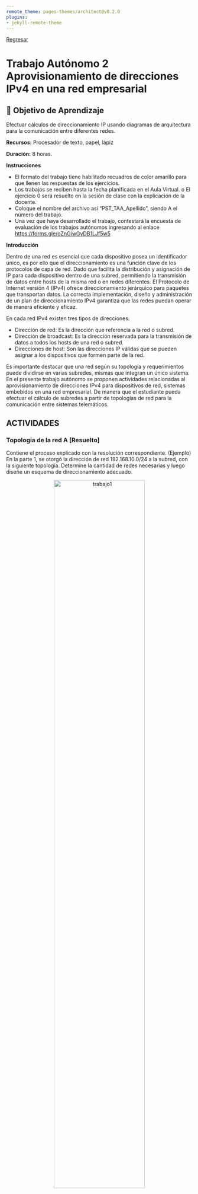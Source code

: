 ```yaml
---
remote_theme: pages-themes/architect@v0.2.0
plugins:
- jekyll-remote-theme
---
```


[Regresar](/Programacion-de-Sistemas-Telematicos/)

# Trabajo Autónomo 2 Aprovisionamiento de direcciones IPv4 en una red empresarial

## 🎯 Objetivo de Aprendizaje
Efectuar cálculos de direccionamiento IP usando diagramas de arquitectura para la comunicación entre diferentes redes.

**Recursos:** Procesador de texto, papel, lápiz

**Duración:**	8 horas.

**Instrucciones**

- El formato del trabajo tiene habilitado recuadros de color amarillo para que llenen las respuestas de los ejercicios.
- Los trabajos se reciben hasta la fecha planificada en el Aula Virtual.
o	El ejercicio 0 será resuelto en la sesión de clase con la explicación de la docente.
- Coloque el nombre del archivo así “PST_TAA_Apellido”, siendo A el número del trabajo.
- Una vez que haya desarrollado el trabajo, contestará la encuesta de evaluación de los trabajos autónomos ingresando al enlace https://forms.gle/oZnGiwGyDB1LJf5w5


**Introducción**

Dentro de una red es esencial que cada dispositivo posea un identificador único, es por ello que el direccionamiento es una función clave de los protocolos de capa de red. Dado que facilita la distribución y asignación de IP para cada dispositivo dentro de una subred, permitiendo la transmisión de datos entre hosts de la misma red o en redes diferentes. El Protocolo de Internet versión 4 (IPv4) ofrece direccionamiento jerárquico para paquetes que transportan datos. La correcta implementación, diseño y administración de un plan de direccionamiento IPv4 garantiza que las redes puedan operar de manera eficiente y eficaz. 

En cada red IPv4 existen tres tipos de direcciones: 
- Dirección de red: Es la dirección que referencia a la red o subred.
- Dirección de broadcast: Es la dirección reservada para la transmisión de datos a todos los hosts de una red o subred. 
-	Direcciones de host: Son las direcciones IP válidas que se pueden asignar a los dispositivos que formen parte de la red.

Es importante destacar que una red según su topología y requerimientos puede dividirse en varias subredes, mismas que integran un único sistema. 
En el presente trabajo autónomo se proponen actividades relacionadas al aprovisionamiento de direcciones IPv4 para dispositivos de red, sistemas embebidos en una red empresarial. De manera que el estudiante pueda efectuar el cálculo de subredes a partir de topologías de red para la comunicación entre sistemas telemáticos.


## ACTIVIDADES

### **Topología de la red A [Resuelto]**
Contiene el proceso explicado con la resolución correspondiente. (Ejemplo)
En la parte 1, se otorgó la dirección de red 192.168.10.0/24 a la subred, con la siguiente topología. Determine la cantidad de redes necesarias y luego diseñe un esquema de direccionamiento adecuado.

<p align="center">
  <img src="../imagenes/t.autonomo2_1.png" alt="trabajo1" width="70%">
<br>
<br>

Paso 1:	Determine la cantidad de subredes en la topología de la red A.

- ¿Cuántas subredes hay? 
2 subredes 

- ¿Cuántos bits debe tomar prestados para crear la cantidad de subredes requeridas?

  1 bit para la primera subred y 6 bits para la segunda subred.

  <br>
  11111111.11111111.11111111.10000000 = 2<sup>1</sup>=2 subredes, 2<sup>7</sup>=128-2=126 hosts

  11111111.11111111.11111111.11111100 = 2<sup>6</sup>=64 subredes, 2<sup>2</sup>=4-2=2 hosts
  <br>

-	¿Cuántas direcciones de host utilizables por subred se encuentran en este esquema de direccionamiento?
  2<sup>7</sup>=128-2=126 hosts, 22=4-2=2 hosts

-	¿Cuál es la máscara de subred nueva en formato decimal punteado?
  255.255.255.128 - 255.255.255.252

-	¿Cuántas subredes quedan disponibles para usar en el futuro?
  192.168.10.132 - 192.168.10.255


Paso 2:	Registre la información de subred.
Complete la siguiente tabla con la información de la subred:

<br>
<style type="text/css">
.tg  {border-collapse:collapse;border-color:#9ABAD9;border-spacing:0;}
.tg td{background-color:#EBF5FF;border-color:#9ABAD9;border-style:solid;border-width:1px;color:#444;
  font-family:Arial, sans-serif;font-size:14px;overflow:hidden;padding:10px 5px;word-break:normal;}
.tg th{background-color:#409cff;border-color:#9ABAD9;border-style:solid;border-width:1px;color:#fff;
  font-family:Arial, sans-serif;font-size:14px;font-weight:normal;overflow:hidden;padding:10px 5px;word-break:normal;}
.tg .tg-mqa1{border-color:#000000;font-weight:bold;text-align:center;vertical-align:top}
.tg .tg-1zis{border-color:#000000;color:#000000;text-align:center;vertical-align:top}
</style>
<table class="tg">
<thead>
  <tr>
    <th class="tg-mqa1">Número de subred</th>
    <th class="tg-mqa1">Dirección de subred</th>
    <th class="tg-mqa1">Primera dirección de host utilizable</th>
    <th class="tg-mqa1">Última dirección de host utilizable</th>
    <th class="tg-mqa1">Dirección de broadcast</th>
  </tr>
</thead>
<tbody>
  <tr>
    <td class="tg-1zis">1</td>
    <td class="tg-1zis">192.168.10.0</td>
    <td class="tg-1zis"><span style="font-weight:400;font-style:normal;text-decoration:none;background-color:transparent">192.168.10.1</span></td>
    <td class="tg-1zis"><span style="font-weight:400;font-style:normal;text-decoration:none;background-color:transparent">192.168.10.126</span></td>
    <td class="tg-1zis"><span style="font-weight:400;font-style:normal;text-decoration:none;background-color:transparent">192.168.10.127</span></td>
  </tr>
  <tr>
    <td class="tg-1zis">2</td>
    <td class="tg-1zis"><span style="font-weight:400;font-style:normal;text-decoration:none;background-color:transparent">192.168.10.128</span></td>
    <td class="tg-1zis"><span style="font-weight:400;font-style:normal;text-decoration:none;background-color:transparent">192.168.10.129</span></td>
    <td class="tg-1zis"><span style="font-weight:400;font-style:normal;text-decoration:none;background-color:transparent">192.168.10.130</span></td>
    <td class="tg-1zis"><span style="font-weight:400;font-style:normal;text-decoration:none;background-color:transparent">192.168.10.131</span></td>
  </tr>
</tbody>
</table>
<br>

### **Topología de la red B (20 puntos)** 
La topología de la red de la parte 1 se expandió para admitir el agregado del router R3 y la red complementaria, como se ilustra en la topología siguiente. Utilice la dirección de red 190.95.0.0/16 para proporcionar direcciones a los dispositivos de red y luego diseñe un nuevo esquema de direccionamiento para admitir el requisito de red adicional.


<p align="center">
  <img src="../imagenes/trabajo2_topologia0_resuelta.png" alt="trabajo1" width="90%">
<br>
<br>

Paso 1: Determine la cantidad de subredes en la topología de la red B.

a)	¿Cuántas subredes existen y a qué tipo de clase pertenecen cada una?.

     
b)	¿Cuántos bits debe tomar prestados para crear la cantidad de subredes requeridas?.


c)	¿Cuántas direcciones de host utilizables por subred se encuentran en este esquema de direccionamiento?.

     
d)	¿Cuál es la máscara de subred nueva en formato decimal punteado?.

     
e)	¿Cuántas subredes quedan disponibles para usar en el futuro?.
     
<br>

Paso 2: Registre la información de subred.
Complete la siguiente tabla con la información de la subred:

<br>
<style type="text/css">
.tg  {border-collapse:collapse;border-color:#9ABAD9;border-spacing:0;}
.tg td{background-color:#EBF5FF;border-color:#9ABAD9;border-style:solid;border-width:1px;color:#444;
  font-family:Arial, sans-serif;font-size:14px;overflow:hidden;padding:0px 0px;word-break:normal;}
.tg th{background-color:#409cff;border-color:#9ABAD9;border-style:solid;border-width:1px;color:#fff;
  font-family:Arial, sans-serif;font-size:14px;font-weight:normal;overflow:hidden;padding:0px 0px;word-break:normal;}
.tg .tg-c3ow{border-color:inherit;text-align:center;vertical-align:top}
.tg .tg-qiwj{border-color:inherit;color:#ffffff;font-size:16px;font-weight:bold;text-align:center;vertical-align:middle}
</style>
<table class="tg">
<thead>
  <tr>
    <th class="tg-qiwj">   <br>Número de<br> subred   </th>
    <th class="tg-qiwj">   <br>Dirección de<br> subred   </th>
    <th class="tg-qiwj">   <br>Primera dirección<br>de host utilizable   </th>
    <th class="tg-qiwj">   <br>Última dirección <br>de host utilizable   </th>
    <th class="tg-qiwj">   <br>Dirección de<br> broadcast   </th>
  </tr>
</thead>
<tbody>
  <tr>
    <td class="tg-c3ow">&nbsp;&nbsp;&nbsp;<br><span style="color:black">1</span>&nbsp;&nbsp;&nbsp;</td>
    <td class="tg-c3ow">&nbsp;&nbsp;&nbsp;<br><span style="color:black;background-color:#BFBFBF">     </span>&nbsp;&nbsp;&nbsp;</td>
    <td class="tg-c3ow">&nbsp;&nbsp;&nbsp;<br><span style="color:black;background-color:#BFBFBF">     </span>&nbsp;&nbsp;&nbsp;</td>
    <td class="tg-c3ow">&nbsp;&nbsp;&nbsp;<br><span style="color:black;background-color:#BFBFBF">     </span>&nbsp;&nbsp;&nbsp;</td>
    <td class="tg-c3ow">&nbsp;&nbsp;&nbsp;<br><span style="color:black;background-color:#BFBFBF">     </span>&nbsp;&nbsp;&nbsp;</td>
  </tr>
  <tr>
    <td class="tg-c3ow">&nbsp;&nbsp;&nbsp;<br><span style="color:black">2</span>&nbsp;&nbsp;&nbsp;</td>
    <td class="tg-c3ow">&nbsp;&nbsp;&nbsp;<br><span style="color:black;background-color:#BFBFBF">     </span>&nbsp;&nbsp;&nbsp;</td>
    <td class="tg-c3ow">&nbsp;&nbsp;&nbsp;<br><span style="color:black;background-color:#BFBFBF">     </span>&nbsp;&nbsp;&nbsp;</td>
    <td class="tg-c3ow">&nbsp;&nbsp;&nbsp;<br><span style="color:black;background-color:#BFBFBF">     </span>&nbsp;&nbsp;&nbsp;</td>
    <td class="tg-c3ow">&nbsp;&nbsp;&nbsp;<br><span style="color:black;background-color:#BFBFBF">     </span>&nbsp;&nbsp;&nbsp;</td>
  </tr>
  <tr>
    <td class="tg-c3ow">&nbsp;&nbsp;&nbsp;<br><span style="color:black">3</span>&nbsp;&nbsp;&nbsp;</td>
    <td class="tg-c3ow">&nbsp;&nbsp;&nbsp;<br><span style="color:black;background-color:#BFBFBF">     </span>&nbsp;&nbsp;&nbsp;</td>
    <td class="tg-c3ow">&nbsp;&nbsp;&nbsp;<br><span style="color:black;background-color:#BFBFBF">     </span>&nbsp;&nbsp;&nbsp;</td>
    <td class="tg-c3ow">&nbsp;&nbsp;&nbsp;<br><span style="color:black;background-color:#BFBFBF">     </span>&nbsp;&nbsp;&nbsp;</td>
    <td class="tg-c3ow">&nbsp;&nbsp;&nbsp;<br><span style="color:black;background-color:#BFBFBF">     </span>&nbsp;&nbsp;&nbsp;</td>
  </tr>
  <tr>
    <td class="tg-c3ow">&nbsp;&nbsp;&nbsp;<br><span style="color:black">4</span>&nbsp;&nbsp;&nbsp;</td>
    <td class="tg-c3ow">&nbsp;&nbsp;&nbsp;<br><span style="color:black;background-color:#BFBFBF">     </span>&nbsp;&nbsp;&nbsp;</td>
    <td class="tg-c3ow">&nbsp;&nbsp;&nbsp;<br><span style="color:black;background-color:#BFBFBF">     </span>&nbsp;&nbsp;&nbsp;</td>
    <td class="tg-c3ow">&nbsp;&nbsp;&nbsp;<br><span style="color:black;background-color:#BFBFBF">     </span>&nbsp;&nbsp;&nbsp;</td>
    <td class="tg-c3ow">&nbsp;&nbsp;&nbsp;<br><span style="color:black;background-color:#BFBFBF">     </span>&nbsp;&nbsp;&nbsp;</td>
  </tr>
  <tr>
    <td class="tg-c3ow">&nbsp;&nbsp;&nbsp;<br><span style="color:black">5</span>&nbsp;&nbsp;&nbsp;</td>
    <td class="tg-c3ow">&nbsp;&nbsp;&nbsp;<br><span style="color:black;background-color:#BFBFBF">     </span>&nbsp;&nbsp;&nbsp;</td>
    <td class="tg-c3ow">&nbsp;&nbsp;&nbsp;<br><span style="color:black;background-color:#BFBFBF">     </span>&nbsp;&nbsp;&nbsp;</td>
    <td class="tg-c3ow">&nbsp;&nbsp;&nbsp;<br><span style="color:black;background-color:#BFBFBF">     </span>&nbsp;&nbsp;&nbsp;</td>
    <td class="tg-c3ow">&nbsp;&nbsp;&nbsp;<br><span style="color:black;background-color:#BFBFBF">     </span>&nbsp;&nbsp;&nbsp;</td>
  </tr>
</tbody>
</table>

<br>
<br>

### **Topología de la red C (20 puntos)**

La topología volvió a cambiar con una LAN nueva agregada al R2 y un enlace redundante entre R1 y R3. Utilice la dirección de red 190.95.0.0/16 para proporcionar direcciones a los dispositivos de red. También proporcione un esquema de direcciones IP que admita estos dispositivos adicionales. Para esta topología, asigne una subred a cada red.

<br>
<p align="center">
  <img src="../imagenes/t.autonomo2_3.png" alt="trabajo1" width="80%">

**Paso 1:** Determine la cantidad de subredes en la topología de la red C.


- a.	¿Cuántas subredes existen y a qué tipo de clase pertenecen cada una?.
     

- b.	¿Cuántos bits debe tomar prestados para crear la cantidad de subredes requeridas?.

      
- c.	¿Cuántas direcciones de host utilizables por subred se encuentran en este esquema de direccionamiento?.

     
- d.	¿Cuál es la máscara de subred nueva en formato decimal punteado?. 
     

- e.	¿Cuántas subredes quedan disponibles para usar en el futuro?. 

 
Paso 2: Registre la información de subred.

<style type="text/css">
.tg  {border-collapse:collapse;border-color:#9ABAD9;border-spacing:0;}
.tg td{background-color:#EBF5FF;border-color:#9ABAD9;border-style:solid;border-width:1px;color:#444;
  font-family:Arial, sans-serif;font-size:14px;overflow:hidden;padding:10px 5px;word-break:normal;}
.tg th{background-color:#409cff;border-color:#9ABAD9;border-style:solid;border-width:1px;color:#fff;
  font-family:Arial, sans-serif;font-size:14px;font-weight:normal;overflow:hidden;padding:10px 5px;word-break:normal;}
.tg .tg-pb0m{border-color:inherit;text-align:center;vertical-align:bottom}
.tg .tg-23jf{border-color:inherit;color:#ffffff;font-size:16px;font-weight:bold;text-align:left;vertical-align:bottom}
.tg .tg-8d8j{text-align:center;vertical-align:bottom}
</style>
<table class="tg">
<thead>
  <tr>
    <th class="tg-23jf">Número de <br>subred   </th>
    <th class="tg-23jf">Dirección de <br>subred   </th>
    <th class="tg-23jf">   <br>Primera dirección <br>de host utilizable   </th>
    <th class="tg-23jf">   <br>Última dirección <br>de host utilizable   </th>
    <th class="tg-23jf">   <br>Dirección de <br>broadcast   </th>
  </tr>
</thead>
<tbody>
  <tr>
    <td class="tg-pb0m">&nbsp;&nbsp;&nbsp;<br><span style="color:black">1</span>&nbsp;&nbsp;&nbsp;</td>
    <td class="tg-pb0m">&nbsp;&nbsp;&nbsp;<br><span style="color:black;background-color:#BFBFBF">     </span>&nbsp;&nbsp;&nbsp;</td>
    <td class="tg-pb0m">&nbsp;&nbsp;&nbsp;<br><span style="color:black;background-color:#BFBFBF">     </span>&nbsp;&nbsp;&nbsp;</td>
    <td class="tg-pb0m">&nbsp;&nbsp;&nbsp;<br><span style="color:black;background-color:#BFBFBF">     </span>&nbsp;&nbsp;&nbsp;</td>
    <td class="tg-pb0m">&nbsp;&nbsp;&nbsp;<br><span style="color:black;background-color:#BFBFBF">     </span>&nbsp;&nbsp;&nbsp;</td>
  </tr>
  <tr>
    <td class="tg-pb0m">&nbsp;&nbsp;&nbsp;<br><span style="color:black">2</span>&nbsp;&nbsp;&nbsp;</td>
    <td class="tg-pb0m">&nbsp;&nbsp;&nbsp;<br><span style="color:black;background-color:#BFBFBF">     </span>&nbsp;&nbsp;&nbsp;</td>
    <td class="tg-pb0m">&nbsp;&nbsp;&nbsp;<br><span style="color:black;background-color:#BFBFBF">     </span>&nbsp;&nbsp;&nbsp;</td>
    <td class="tg-pb0m">&nbsp;&nbsp;&nbsp;<br><span style="color:black;background-color:#BFBFBF">     </span>&nbsp;&nbsp;&nbsp;</td>
    <td class="tg-pb0m">&nbsp;&nbsp;&nbsp;<br><span style="color:black;background-color:#BFBFBF">     </span>&nbsp;&nbsp;&nbsp;</td>
  </tr>
  <tr>
    <td class="tg-pb0m">&nbsp;&nbsp;&nbsp;<br><span style="color:black">3</span>&nbsp;&nbsp;&nbsp;</td>
    <td class="tg-pb0m">&nbsp;&nbsp;&nbsp;<br><span style="color:black;background-color:#BFBFBF">     </span>&nbsp;&nbsp;&nbsp;</td>
    <td class="tg-pb0m">&nbsp;&nbsp;&nbsp;<br><span style="color:black;background-color:#BFBFBF">     </span>&nbsp;&nbsp;&nbsp;</td>
    <td class="tg-pb0m">&nbsp;&nbsp;&nbsp;<br><span style="color:black;background-color:#BFBFBF">     </span>&nbsp;&nbsp;&nbsp;</td>
    <td class="tg-pb0m">&nbsp;&nbsp;&nbsp;<br><span style="color:black;background-color:#BFBFBF">     </span>&nbsp;&nbsp;&nbsp;</td>
  </tr>
  <tr>
    <td class="tg-pb0m">&nbsp;&nbsp;&nbsp;<br><span style="color:black">4</span>&nbsp;&nbsp;&nbsp;</td>
    <td class="tg-pb0m">&nbsp;&nbsp;&nbsp;<br><span style="color:black;background-color:#BFBFBF">     </span>&nbsp;&nbsp;&nbsp;</td>
    <td class="tg-pb0m">&nbsp;&nbsp;&nbsp;<br><span style="color:black;background-color:#BFBFBF">     </span>&nbsp;&nbsp;&nbsp;</td>
    <td class="tg-pb0m">&nbsp;&nbsp;&nbsp;<br><span style="color:black;background-color:#BFBFBF">     </span>&nbsp;&nbsp;&nbsp;</td>
    <td class="tg-pb0m">&nbsp;&nbsp;&nbsp;<br><span style="color:black;background-color:#BFBFBF">     </span>&nbsp;&nbsp;&nbsp;</td>
  </tr>
  <tr>
    <td class="tg-pb0m">&nbsp;&nbsp;&nbsp;<br><span style="color:black">5</span>&nbsp;&nbsp;&nbsp;</td>
    <td class="tg-pb0m">&nbsp;&nbsp;&nbsp;<br><span style="color:black;background-color:#BFBFBF">     </span>&nbsp;&nbsp;&nbsp;</td>
    <td class="tg-pb0m">&nbsp;&nbsp;&nbsp;<br><span style="color:black;background-color:#BFBFBF">     </span>&nbsp;&nbsp;&nbsp;</td>
    <td class="tg-pb0m">&nbsp;&nbsp;&nbsp;<br><span style="color:black;background-color:#BFBFBF">     </span>&nbsp;&nbsp;&nbsp;</td>
    <td class="tg-pb0m">&nbsp;&nbsp;&nbsp;<br><span style="color:black;background-color:#BFBFBF">     </span>&nbsp;&nbsp;&nbsp;</td>
  </tr>
  <tr>
    <td class="tg-8d8j">&nbsp;&nbsp;&nbsp;<br><span style="color:black">6</span>&nbsp;&nbsp;&nbsp;</td>
    <td class="tg-8d8j">&nbsp;&nbsp;&nbsp;<br><span style="color:black;background-color:#BFBFBF">     </span>&nbsp;&nbsp;&nbsp;</td>
    <td class="tg-8d8j">&nbsp;&nbsp;&nbsp;<br><span style="color:black;background-color:#BFBFBF">     </span>&nbsp;&nbsp;&nbsp;</td>
    <td class="tg-8d8j">&nbsp;&nbsp;&nbsp;<br><span style="color:black;background-color:#BFBFBF">     </span>&nbsp;&nbsp;&nbsp;</td>
    <td class="tg-8d8j">&nbsp;&nbsp;&nbsp;<br><span style="color:black;background-color:#BFBFBF">     </span>&nbsp;&nbsp;&nbsp;</td>
  </tr>
</tbody>
</table>

Paso 3: Asignar direcciones a los dispositivos de red en las subredes.

a) Complete la siguiente tabla con las direcciones IP y las máscaras de subred para las interfaces del router:

<style type="text/css">
.tg  {border-collapse:collapse;border-color:#9ABAD9;border-spacing:0;}
.tg td{background-color:#EBF5FF;border-color:#9ABAD9;border-style:solid;border-width:1px;color:#444;
  font-family:Arial, sans-serif;font-size:14px;overflow:hidden;padding:10px 5px;word-break:normal;}
.tg th{background-color:#409cff;border-color:#9ABAD9;border-style:solid;border-width:1px;color:#fff;
  font-family:Arial, sans-serif;font-size:14px;font-weight:normal;overflow:hidden;padding:10px 5px;word-break:normal;}
.tg .tg-bhg3{border-color:#3166ff;color:#ffffff;font-size:16px;font-weight:bold;text-align:center;vertical-align:middle}
.tg .tg-rbd8{border-color:#3166ff;text-align:center;vertical-align:bottom}
.tg .tg-s4wa{border-color:#3166ff;text-align:center;vertical-align:middle}
.tg .tg-bidy{border-color:#3166ff;text-align:center;vertical-align:top}
</style>
<table class="tg">
<thead>
  <tr>
    <th class="tg-bhg3">   <br>Dispositivo   </th>
    <th class="tg-bhg3">   <br>Interfaz   </th>
    <th class="tg-bhg3">   <br>Dirección IP   </th>
    <th class="tg-bhg3">   <br>Máscara de <br>subred   </th>
    <th class="tg-bhg3">   <br>Dirección de <br>broadcast   </th>
  </tr>
</thead>
<tbody>
  <tr>
    <td class="tg-s4wa" rowspan="3">&nbsp;&nbsp;&nbsp;<br><span style="color:black">R1</span>&nbsp;&nbsp;&nbsp;</td>
    <td class="tg-s4wa">&nbsp;&nbsp;&nbsp;<br><span style="color:black">GigabitEthernet 0/1</span>&nbsp;&nbsp;&nbsp;</td>
    <td class="tg-rbd8">&nbsp;&nbsp;&nbsp;<br><span style="color:black;background-color:#BFBFBF">     </span>&nbsp;&nbsp;&nbsp;</td>
    <td class="tg-rbd8">&nbsp;&nbsp;&nbsp;<br><span style="color:black;background-color:#BFBFBF">     </span>&nbsp;&nbsp;&nbsp;</td>
    <td class="tg-rbd8">&nbsp;&nbsp;&nbsp;<br><span style="color:black;background-color:#BFBFBF">     </span>&nbsp;&nbsp;&nbsp;</td>
  </tr>
  <tr>
    <td class="tg-s4wa">&nbsp;&nbsp;&nbsp;<br><span style="color:black">Serial 0/0/0</span>&nbsp;&nbsp;&nbsp;</td>
    <td class="tg-rbd8">&nbsp;&nbsp;&nbsp;<br><span style="color:black;background-color:#BFBFBF">     </span>&nbsp;&nbsp;&nbsp;</td>
    <td class="tg-rbd8">&nbsp;&nbsp;&nbsp;<br><span style="color:black;background-color:#BFBFBF">     </span>&nbsp;&nbsp;&nbsp;</td>
    <td class="tg-rbd8">&nbsp;&nbsp;&nbsp;<br><span style="color:black;background-color:#BFBFBF">     </span>&nbsp;&nbsp;&nbsp;</td>
  </tr>
  <tr>
    <td class="tg-s4wa">&nbsp;&nbsp;&nbsp;<br><span style="color:black">Serial 0/0/1</span>&nbsp;&nbsp;&nbsp;</td>
    <td class="tg-rbd8">&nbsp;&nbsp;&nbsp;<br><span style="color:black;background-color:#BFBFBF">     </span>&nbsp;&nbsp;&nbsp;</td>
    <td class="tg-rbd8">&nbsp;&nbsp;&nbsp;<br><span style="color:black;background-color:#BFBFBF">     </span>&nbsp;&nbsp;&nbsp;</td>
    <td class="tg-rbd8">&nbsp;&nbsp;&nbsp;<br><span style="color:black;background-color:#BFBFBF">     </span>&nbsp;&nbsp;&nbsp;</td>
  </tr>
  <tr>
    <td class="tg-s4wa" rowspan="3">&nbsp;&nbsp;&nbsp;<br><span style="color:black">R2</span>&nbsp;&nbsp;&nbsp;</td>
    <td class="tg-s4wa">&nbsp;&nbsp;&nbsp;<br><span style="color:black">GigabitEthernet 0/1</span>&nbsp;&nbsp;&nbsp;</td>
    <td class="tg-rbd8">&nbsp;&nbsp;&nbsp;<br><span style="color:black;background-color:#BFBFBF">     </span>&nbsp;&nbsp;&nbsp;</td>
    <td class="tg-rbd8">&nbsp;&nbsp;&nbsp;<br><span style="color:black;background-color:#BFBFBF">     </span>&nbsp;&nbsp;&nbsp;</td>
    <td class="tg-rbd8">&nbsp;&nbsp;&nbsp;<br><span style="color:black;background-color:#BFBFBF">     </span>&nbsp;&nbsp;&nbsp;</td>
  </tr>
  <tr>
    <td class="tg-s4wa">&nbsp;&nbsp;&nbsp;<br><span style="color:black">Serial 0/0/0</span>&nbsp;&nbsp;&nbsp;</td>
    <td class="tg-rbd8">&nbsp;&nbsp;&nbsp;<br><span style="color:black;background-color:#BFBFBF">     </span>&nbsp;&nbsp;&nbsp;</td>
    <td class="tg-rbd8">&nbsp;&nbsp;&nbsp;<br><span style="color:black;background-color:#BFBFBF">     </span>&nbsp;&nbsp;&nbsp;</td>
    <td class="tg-rbd8">&nbsp;&nbsp;&nbsp;<br><span style="color:black;background-color:#BFBFBF">     </span>&nbsp;&nbsp;&nbsp;</td>
  </tr>
  <tr>
    <td class="tg-s4wa">&nbsp;&nbsp;&nbsp;<br><span style="color:black">Serial 0/0/1</span>&nbsp;&nbsp;&nbsp;</td>
    <td class="tg-rbd8">&nbsp;&nbsp;&nbsp;<br><span style="color:black;background-color:#BFBFBF">     </span>&nbsp;&nbsp;&nbsp;</td>
    <td class="tg-rbd8">&nbsp;&nbsp;&nbsp;<br><span style="color:black;background-color:#BFBFBF">     </span>&nbsp;&nbsp;&nbsp;</td>
    <td class="tg-rbd8">&nbsp;&nbsp;&nbsp;<br><span style="color:black;background-color:#BFBFBF">     </span>&nbsp;&nbsp;&nbsp;</td>
  </tr>
  <tr>
    <td class="tg-s4wa" rowspan="3">&nbsp;&nbsp;&nbsp;<br><span style="color:black">R3</span>&nbsp;&nbsp;&nbsp;</td>
    <td class="tg-s4wa">&nbsp;&nbsp;&nbsp;<br><span style="color:black">GigabitEthernet 0/1</span>&nbsp;&nbsp;&nbsp;</td>
    <td class="tg-rbd8">&nbsp;&nbsp;&nbsp;<br><span style="color:black;background-color:#BFBFBF">     </span>&nbsp;&nbsp;&nbsp;</td>
    <td class="tg-rbd8">&nbsp;&nbsp;&nbsp;<br><span style="color:black;background-color:#BFBFBF">     </span>&nbsp;&nbsp;&nbsp;</td>
    <td class="tg-bidy"></td>
  </tr>
  <tr>
    <td class="tg-s4wa">&nbsp;&nbsp;&nbsp;<br><span style="color:black">Serial 0/0/0</span>&nbsp;&nbsp;&nbsp;</td>
    <td class="tg-rbd8">&nbsp;&nbsp;&nbsp;<br><span style="color:black;background-color:#BFBFBF">     </span>&nbsp;&nbsp;&nbsp;</td>
    <td class="tg-rbd8">&nbsp;&nbsp;&nbsp;<br><span style="color:black;background-color:#BFBFBF">     </span>&nbsp;&nbsp;&nbsp;</td>
    <td class="tg-bidy"></td>
  </tr>
  <tr>
    <td class="tg-s4wa">&nbsp;&nbsp;&nbsp;<br><span style="color:black">Serial 0/0/1</span>&nbsp;&nbsp;&nbsp;</td>
    <td class="tg-rbd8">&nbsp;&nbsp;&nbsp;<br><span style="color:black;background-color:#BFBFBF">     </span>&nbsp;&nbsp;&nbsp;</td>
    <td class="tg-rbd8">&nbsp;&nbsp;&nbsp;<br><span style="color:black;background-color:#BFBFBF">     </span>&nbsp;&nbsp;&nbsp;</td>
    <td class="tg-bidy"></td>
  </tr>
</tbody>
</table>


b.	Complete la tabla siguiente con las direcciones IP y las máscaras de subred para los dispositivos en la LAN, como se muestra en la topología.


<style type="text/css">
.tg  {border-collapse:collapse;border-color:#9ABAD9;border-spacing:0;}
.tg td{background-color:#EBF5FF;border-color:#9ABAD9;border-style:solid;border-width:1px;color:#444;
  font-family:Arial, sans-serif;font-size:14px;overflow:hidden;padding:10px 5px;word-break:normal;}
.tg th{background-color:#409cff;border-color:#9ABAD9;border-style:solid;border-width:1px;color:#fff;
  font-family:Arial, sans-serif;font-size:14px;font-weight:normal;overflow:hidden;padding:10px 5px;word-break:normal;}
.tg .tg-70h3{border-color:#3166ff;font-weight:bold;text-align:center;vertical-align:middle}
.tg .tg-bhg3{border-color:#3166ff;color:#ffffff;font-size:16px;font-weight:bold;text-align:center;vertical-align:middle}
.tg .tg-s4wa{border-color:#3166ff;text-align:center;vertical-align:middle}
</style>
<table class="tg">
<thead>
  <tr>
    <th class="tg-bhg3">   <br>Dispositivo   </th>
    <th class="tg-bhg3">   <br>Interfaz   </th>
    <th class="tg-bhg3">   <br>Dirección IP   </th>
    <th class="tg-bhg3">   <br>Máscara de<br>subred   </th>
    <th class="tg-bhg3">   <br>Gateway<br> predeterminado   </th>
  </tr>
</thead>
<tbody>
  <tr>
    <td class="tg-70h3">&nbsp;&nbsp;&nbsp;<br><span style="color:black">PC-A</span>&nbsp;&nbsp;&nbsp;</td>
    <td class="tg-70h3">&nbsp;&nbsp;&nbsp;<br><span style="color:black">NIC</span>&nbsp;&nbsp;&nbsp;</td>
    <td class="tg-s4wa">&nbsp;&nbsp;&nbsp;<br><span style="color:black;background-color:#BFBFBF">     </span>&nbsp;&nbsp;&nbsp;</td>
    <td class="tg-s4wa">&nbsp;&nbsp;&nbsp;<br><span style="color:black;background-color:#BFBFBF">     </span>&nbsp;&nbsp;&nbsp;</td>
    <td class="tg-s4wa">&nbsp;&nbsp;&nbsp;<br><span style="color:black;background-color:#BFBFBF">     </span>&nbsp;&nbsp;&nbsp;</td>
  </tr>
  <tr>
    <td class="tg-70h3">&nbsp;&nbsp;&nbsp;<br><span style="color:black">PC-B</span>&nbsp;&nbsp;&nbsp;</td>
    <td class="tg-70h3">&nbsp;&nbsp;&nbsp;<br><span style="color:black">NIC</span>&nbsp;&nbsp;&nbsp;</td>
    <td class="tg-s4wa">&nbsp;&nbsp;&nbsp;<br><span style="color:black;background-color:#BFBFBF">     </span>&nbsp;&nbsp;&nbsp;</td>
    <td class="tg-s4wa">&nbsp;&nbsp;&nbsp;<br><span style="color:black;background-color:#BFBFBF">     </span>&nbsp;&nbsp;&nbsp;</td>
    <td class="tg-s4wa">&nbsp;&nbsp;&nbsp;<br><span style="color:black;background-color:#BFBFBF">     </span>&nbsp;&nbsp;&nbsp;</td>
  </tr>
  <tr>
    <td class="tg-70h3">&nbsp;&nbsp;&nbsp;<br><span style="color:black">S1</span>&nbsp;&nbsp;&nbsp;</td>
    <td class="tg-70h3">&nbsp;&nbsp;&nbsp;<br><span style="color:black">VLAN 1</span>&nbsp;&nbsp;&nbsp;</td>
    <td class="tg-s4wa">&nbsp;&nbsp;&nbsp;<br><span style="color:black;background-color:#BFBFBF">     </span>&nbsp;&nbsp;&nbsp;</td>
    <td class="tg-s4wa">&nbsp;&nbsp;&nbsp;<br><span style="color:black;background-color:#BFBFBF">     </span>&nbsp;&nbsp;&nbsp;</td>
    <td class="tg-s4wa">&nbsp;&nbsp;&nbsp;<br><span style="color:black;background-color:#BFBFBF">     </span>&nbsp;&nbsp;&nbsp;</td>
  </tr>
  <tr>
    <td class="tg-70h3">&nbsp;&nbsp;&nbsp;<br><span style="color:black">PC-C</span>&nbsp;&nbsp;&nbsp;</td>
    <td class="tg-70h3">&nbsp;&nbsp;&nbsp;<br><span style="color:black">NIC</span>&nbsp;&nbsp;&nbsp;</td>
    <td class="tg-s4wa">&nbsp;&nbsp;&nbsp;<br><span style="color:black;background-color:#BFBFBF">     </span>&nbsp;&nbsp;&nbsp;</td>
    <td class="tg-s4wa">&nbsp;&nbsp;&nbsp;<br><span style="color:black;background-color:#BFBFBF">     </span>&nbsp;&nbsp;&nbsp;</td>
    <td class="tg-s4wa">&nbsp;&nbsp;&nbsp;<br><span style="color:black;background-color:#BFBFBF">     </span>&nbsp;&nbsp;&nbsp;</td>
  </tr>
  <tr>
    <td class="tg-70h3">&nbsp;&nbsp;&nbsp;<br><span style="color:black">PC-D</span>&nbsp;&nbsp;&nbsp;</td>
    <td class="tg-70h3">&nbsp;&nbsp;&nbsp;<br><span style="color:black">NIC</span>&nbsp;&nbsp;&nbsp;</td>
    <td class="tg-s4wa">&nbsp;&nbsp;&nbsp;<br><span style="color:black;background-color:#BFBFBF">     </span>&nbsp;&nbsp;&nbsp;</td>
    <td class="tg-s4wa">&nbsp;&nbsp;&nbsp;<br><span style="color:black;background-color:#BFBFBF">     </span>&nbsp;&nbsp;&nbsp;</td>
    <td class="tg-s4wa">&nbsp;&nbsp;&nbsp;<br><span style="color:black;background-color:#BFBFBF">     </span>&nbsp;&nbsp;&nbsp;</td>
  </tr>
  <tr>
    <td class="tg-70h3">&nbsp;&nbsp;&nbsp;<br><span style="color:black">S2</span>&nbsp;&nbsp;&nbsp;</td>
    <td class="tg-70h3">&nbsp;&nbsp;&nbsp;<br><span style="color:black">VLAN 1</span>&nbsp;&nbsp;&nbsp;</td>
    <td class="tg-s4wa">&nbsp;&nbsp;&nbsp;<br><span style="color:black;background-color:#BFBFBF">     </span>&nbsp;&nbsp;&nbsp;</td>
    <td class="tg-s4wa">&nbsp;&nbsp;&nbsp;<br><span style="color:black;background-color:#BFBFBF">     </span>&nbsp;&nbsp;&nbsp;</td>
    <td class="tg-s4wa">&nbsp;&nbsp;&nbsp;<br><span style="color:black;background-color:#BFBFBF">     </span>&nbsp;&nbsp;&nbsp;</td>
  </tr>
  <tr>
    <td class="tg-70h3">&nbsp;&nbsp;&nbsp;<br><span style="color:black">PC-E</span>&nbsp;&nbsp;&nbsp;</td>
    <td class="tg-70h3">&nbsp;&nbsp;&nbsp;<br><span style="color:black">NIC</span>&nbsp;&nbsp;&nbsp;</td>
    <td class="tg-s4wa">&nbsp;&nbsp;&nbsp;<br><span style="color:black;background-color:#BFBFBF">     </span>&nbsp;&nbsp;&nbsp;</td>
    <td class="tg-s4wa">&nbsp;&nbsp;&nbsp;<br><span style="color:black;background-color:#BFBFBF">     </span>&nbsp;&nbsp;&nbsp;</td>
    <td class="tg-s4wa">&nbsp;&nbsp;&nbsp;<br><span style="color:black;background-color:#BFBFBF">     </span>&nbsp;&nbsp;&nbsp;</td>
  </tr>
  <tr>
    <td class="tg-70h3">&nbsp;&nbsp;&nbsp;<br><span style="color:black">PC-F</span>&nbsp;&nbsp;&nbsp;</td>
    <td class="tg-70h3">&nbsp;&nbsp;&nbsp;<br><span style="color:black">NIC</span>&nbsp;&nbsp;&nbsp;</td>
    <td class="tg-s4wa">&nbsp;&nbsp;&nbsp;<br><span style="color:black;background-color:#BFBFBF">     </span>&nbsp;&nbsp;&nbsp;</td>
    <td class="tg-s4wa">&nbsp;&nbsp;&nbsp;<br><span style="color:black;background-color:#BFBFBF">     </span>&nbsp;&nbsp;&nbsp;</td>
    <td class="tg-s4wa">&nbsp;&nbsp;&nbsp;<br><span style="color:black;background-color:#BFBFBF">     </span>&nbsp;&nbsp;&nbsp;</td>
  </tr>
  <tr>
    <td class="tg-70h3">&nbsp;&nbsp;&nbsp;<br><span style="color:black">S3</span>&nbsp;&nbsp;&nbsp;</td>
    <td class="tg-70h3">&nbsp;&nbsp;&nbsp;<br><span style="color:black">VLAN 1</span>&nbsp;&nbsp;&nbsp;</td>
    <td class="tg-s4wa">&nbsp;&nbsp;&nbsp;<br><span style="color:black;background-color:#BFBFBF">     </span>&nbsp;&nbsp;&nbsp;</td>
    <td class="tg-s4wa">&nbsp;&nbsp;&nbsp;<br><span style="color:black;background-color:#BFBFBF">     </span>&nbsp;&nbsp;&nbsp;</td>
    <td class="tg-s4wa">&nbsp;&nbsp;&nbsp;<br><span style="color:black;background-color:#BFBFBF">     </span>&nbsp;&nbsp;&nbsp;</td>
  </tr>
</tbody>
</table>
First row is a table header 


Paso 4: Análisis

- a.	En caso que la conexión falle entre R3 y R2, ¿es posible seguir enviando información?. Argumente su respuesta.
     
- b.	En caso la conexión falle entre R2 y S2, ¿PC-C y PC-D pueden seguir comunicándose?. Argumente su respuesta.


### **Topología de la red D (30 puntos)** 
Utilice la dirección de red 192.170.0.0/16 para proporcionar las direcciones en el diagrama mostrado.
   
<p align="center">
  <img src="../imagenes/t.autonomo2_2.png" alt="trabajo1" width="80%">

Paso 1: Determine la cantidad de subredes en la topología de la red D.

a.	¿Cuántas subredes hay? 

     
b.	¿Cuántos bits debe tomar prestados para crear la cantidad de subredes requeridas? 

     
c.	¿Cuántas direcciones de host utilizables por subred se encuentran en este esquema de direccionamiento? 

     
d.	¿Cuál es la máscara de subred nueva en formato decimal punteado?

     
e.	¿Cuántas subredes quedan disponibles para usar en el futuro? 
     

Paso 2: Registre la información de subred.
Complete la siguiente tabla con la información de la subred.

<style type="text/css">
.tg  {border-collapse:collapse;border-color:#9ABAD9;border-spacing:0;}
.tg td{background-color:#EBF5FF;border-color:#9ABAD9;border-style:solid;border-width:1px;color:#444;
  font-family:Arial, sans-serif;font-size:14px;overflow:hidden;padding:10px 5px;word-break:normal;}
.tg th{background-color:#409cff;border-color:#9ABAD9;border-style:solid;border-width:1px;color:#fff;
  font-family:Arial, sans-serif;font-size:14px;font-weight:normal;overflow:hidden;padding:10px 5px;word-break:normal;}
.tg .tg-merh{border-color:#3166ff;font-weight:bold;text-align:center;vertical-align:bottom}
.tg .tg-bhg3{border-color:#3166ff;color:#ffffff;font-size:16px;font-weight:bold;text-align:center;vertical-align:middle}
.tg .tg-rbd8{border-color:#3166ff;text-align:center;vertical-align:bottom}
</style>
<table class="tg">
<thead>
  <tr>
    <th class="tg-bhg3">   <br>Número de<br> subred   </th>
    <th class="tg-bhg3">   <br>Dirección de <br>subred   </th>
    <th class="tg-bhg3">   <br>Primera dirección <br>de host utilizable   </th>
    <th class="tg-bhg3">   <br>Última dirección <br>de host utilizable   </th>
    <th class="tg-bhg3">   <br>Dirección de <br>broadcast   </th>
  </tr>
</thead>
<tbody>
  <tr>
    <td class="tg-merh">&nbsp;&nbsp;&nbsp;<br><span style="color:black">1</span>&nbsp;&nbsp;&nbsp;</td>
    <td class="tg-merh">&nbsp;&nbsp;&nbsp;<br><span style="color:black;background-color:#BFBFBF">     </span>&nbsp;&nbsp;&nbsp;</td>
    <td class="tg-rbd8">&nbsp;&nbsp;&nbsp;<br><span style="color:black;background-color:#BFBFBF">     </span>&nbsp;&nbsp;&nbsp;</td>
    <td class="tg-rbd8">&nbsp;&nbsp;&nbsp;<br><span style="color:black;background-color:#BFBFBF">     </span>&nbsp;&nbsp;&nbsp;</td>
    <td class="tg-rbd8">&nbsp;&nbsp;&nbsp;<br><span style="color:black;background-color:#BFBFBF">     </span>&nbsp;&nbsp;&nbsp;</td>
  </tr>
  <tr>
    <td class="tg-merh">&nbsp;&nbsp;&nbsp;<br><span style="color:black">2</span>&nbsp;&nbsp;&nbsp;</td>
    <td class="tg-merh">&nbsp;&nbsp;&nbsp;<br><span style="color:black;background-color:#BFBFBF">     </span>&nbsp;&nbsp;&nbsp;</td>
    <td class="tg-rbd8">&nbsp;&nbsp;&nbsp;<br><span style="color:black;background-color:#BFBFBF">     </span>&nbsp;&nbsp;&nbsp;</td>
    <td class="tg-rbd8">&nbsp;&nbsp;&nbsp;<br><span style="color:black;background-color:#BFBFBF">     </span>&nbsp;&nbsp;&nbsp;</td>
    <td class="tg-rbd8">&nbsp;&nbsp;&nbsp;<br><span style="color:black;background-color:#BFBFBF">     </span>&nbsp;&nbsp;&nbsp;</td>
  </tr>
  <tr>
    <td class="tg-merh">&nbsp;&nbsp;&nbsp;<br><span style="color:black">3</span>&nbsp;&nbsp;&nbsp;</td>
    <td class="tg-merh">&nbsp;&nbsp;&nbsp;<br><span style="color:black;background-color:#BFBFBF">     </span>&nbsp;&nbsp;&nbsp;</td>
    <td class="tg-rbd8">&nbsp;&nbsp;&nbsp;<br><span style="color:black;background-color:#BFBFBF">     </span>&nbsp;&nbsp;&nbsp;</td>
    <td class="tg-rbd8">&nbsp;&nbsp;&nbsp;<br><span style="color:black;background-color:#BFBFBF">     </span>&nbsp;&nbsp;&nbsp;</td>
    <td class="tg-rbd8">&nbsp;&nbsp;&nbsp;<br><span style="color:black;background-color:#BFBFBF">     </span>&nbsp;&nbsp;&nbsp;</td>
  </tr>
  <tr>
    <td class="tg-merh">&nbsp;&nbsp;&nbsp;<br><span style="color:black">4</span>&nbsp;&nbsp;&nbsp;</td>
    <td class="tg-merh">&nbsp;&nbsp;&nbsp;<br><span style="color:black;background-color:#BFBFBF">     </span>&nbsp;&nbsp;&nbsp;</td>
    <td class="tg-rbd8">&nbsp;&nbsp;&nbsp;<br><span style="color:black;background-color:#BFBFBF">     </span>&nbsp;&nbsp;&nbsp;</td>
    <td class="tg-rbd8">&nbsp;&nbsp;&nbsp;<br><span style="color:black;background-color:#BFBFBF">     </span>&nbsp;&nbsp;&nbsp;</td>
    <td class="tg-rbd8">&nbsp;&nbsp;&nbsp;<br><span style="color:black;background-color:#BFBFBF">     </span>&nbsp;&nbsp;&nbsp;</td>
  </tr>
  <tr>
    <td class="tg-merh">&nbsp;&nbsp;&nbsp;<br><span style="color:black">5</span>&nbsp;&nbsp;&nbsp;</td>
    <td class="tg-merh">&nbsp;&nbsp;&nbsp;<br><span style="color:black;background-color:#BFBFBF">     </span>&nbsp;&nbsp;&nbsp;</td>
    <td class="tg-rbd8">&nbsp;&nbsp;&nbsp;<br><span style="color:black;background-color:#BFBFBF">     </span>&nbsp;&nbsp;&nbsp;</td>
    <td class="tg-rbd8">&nbsp;&nbsp;&nbsp;<br><span style="color:black;background-color:#BFBFBF">     </span>&nbsp;&nbsp;&nbsp;</td>
    <td class="tg-rbd8">&nbsp;&nbsp;&nbsp;<br><span style="color:black;background-color:#BFBFBF">     </span>&nbsp;&nbsp;&nbsp;</td>
  </tr>
  <tr>
    <td class="tg-merh">&nbsp;&nbsp;&nbsp;<br><span style="color:black">6</span>&nbsp;&nbsp;&nbsp;</td>
    <td class="tg-merh">&nbsp;&nbsp;&nbsp;<br><span style="color:black;background-color:#BFBFBF">     </span>&nbsp;&nbsp;&nbsp;</td>
    <td class="tg-rbd8">&nbsp;&nbsp;&nbsp;<br><span style="color:black;background-color:#BFBFBF">     </span>&nbsp;&nbsp;&nbsp;</td>
    <td class="tg-rbd8">&nbsp;&nbsp;&nbsp;<br><span style="color:black;background-color:#BFBFBF">     </span>&nbsp;&nbsp;&nbsp;</td>
    <td class="tg-rbd8">&nbsp;&nbsp;&nbsp;<br><span style="color:black;background-color:#BFBFBF">     </span>&nbsp;&nbsp;&nbsp;</td>
  </tr>
  <tr>
    <td class="tg-merh">&nbsp;&nbsp;&nbsp;<br><span style="color:black">7</span>&nbsp;&nbsp;&nbsp;</td>
    <td class="tg-merh">&nbsp;&nbsp;&nbsp;<br><span style="color:black;background-color:#BFBFBF">     </span>&nbsp;&nbsp;&nbsp;</td>
    <td class="tg-rbd8">&nbsp;&nbsp;&nbsp;<br><span style="color:black;background-color:#BFBFBF">     </span>&nbsp;&nbsp;&nbsp;</td>
    <td class="tg-rbd8">&nbsp;&nbsp;&nbsp;<br><span style="color:black;background-color:#BFBFBF">     </span>&nbsp;&nbsp;&nbsp;</td>
    <td class="tg-rbd8">&nbsp;&nbsp;&nbsp;<br><span style="color:black;background-color:#BFBFBF">     </span>&nbsp;&nbsp;&nbsp;</td>
  </tr>
  <tr>
    <td class="tg-merh">&nbsp;&nbsp;&nbsp;<br><span style="color:black">8</span>&nbsp;&nbsp;&nbsp;</td>
    <td class="tg-merh">&nbsp;&nbsp;&nbsp;<br><span style="color:black;background-color:#BFBFBF">     </span>&nbsp;&nbsp;&nbsp;</td>
    <td class="tg-rbd8">&nbsp;&nbsp;&nbsp;<br><span style="color:black;background-color:#BFBFBF">     </span>&nbsp;&nbsp;&nbsp;</td>
    <td class="tg-rbd8">&nbsp;&nbsp;&nbsp;<br><span style="color:black;background-color:#BFBFBF">     </span>&nbsp;&nbsp;&nbsp;</td>
    <td class="tg-rbd8">&nbsp;&nbsp;&nbsp;<br><span style="color:black;background-color:#BFBFBF">     </span>&nbsp;&nbsp;&nbsp;</td>
  </tr>
  <tr>
    <td class="tg-merh">&nbsp;&nbsp;&nbsp;<br><span style="color:black">9</span>&nbsp;&nbsp;&nbsp;</td>
    <td class="tg-merh">&nbsp;&nbsp;&nbsp;<br><span style="color:black;background-color:#BFBFBF">     </span>&nbsp;&nbsp;&nbsp;</td>
    <td class="tg-rbd8">&nbsp;&nbsp;&nbsp;<br><span style="color:black;background-color:#BFBFBF">     </span>&nbsp;&nbsp;&nbsp;</td>
    <td class="tg-rbd8">&nbsp;&nbsp;&nbsp;<br><span style="color:black;background-color:#BFBFBF">     </span>&nbsp;&nbsp;&nbsp;</td>
    <td class="tg-rbd8">&nbsp;&nbsp;&nbsp;<br><span style="color:black;background-color:#BFBFBF">     </span>&nbsp;&nbsp;&nbsp;</td>
  </tr>
</tbody>
</table>

Paso 3: Análisis

a.	¿Qué beneficios conlleva que R4 esté en la topología de red?

b.	La organización ha detectado que existen problemas en la red interna. El Departamento Técnico ha descubierto que los problemas se deben a que los paquetes se duplican. Además, de que el tráfico de datos se encuentra congestionado. Usted como Ingeniero en mecatrónica de la organización, habiendo aprendido la matería de Programación de Sistemas Telemáticos, le piden que emita un informe técnico en base a estos inconvenientes. ¿Cuál es el inconveniente presentado en este caso?. 


### **Topología de la red E (30 puntos)**
La organización tiene una dirección de red 192.37.0.0/16 que se dividirá como se ilustra en la topología siguiente. Debe elegir un esquema de direccionamiento que pueda admitir la cantidad de redes y hosts en la topología.


<p align="center">
  <img src="../imagenes/t.autonomo2_5.png" alt="trabajo1" width="80%">


Paso 1: Determine la cantidad de subredes en la topología de la red E.

a.	¿Cuántas subredes hay existen y a qué tipo de clase pertenecen cada una? 

     
b.	¿Cuántos bits debe tomar prestados para crear la cantidad de subredes requeridas?

     
c.	¿Cuántas direcciones de host utilizables por subred se encuentran en este esquema de direccionamiento? 

     
d.	¿Cuál es la máscara de subred nueva en formato decimal punteado? 

     
e.	¿Cuántas subredes quedan disponibles para usar en el futuro? 
     

Paso 2: Registre la información de subred.
Complete la siguiente tabla con la información de la subred:

<style type="text/css">
.tg  {border-collapse:collapse;border-color:#9ABAD9;border-spacing:0;}
.tg td{background-color:#EBF5FF;border-color:#9ABAD9;border-style:solid;border-width:1px;color:#444;
  font-family:Arial, sans-serif;font-size:14px;overflow:hidden;padding:10px 5px;word-break:normal;}
.tg th{background-color:#409cff;border-color:#9ABAD9;border-style:solid;border-width:1px;color:#fff;
  font-family:Arial, sans-serif;font-size:14px;font-weight:normal;overflow:hidden;padding:10px 5px;word-break:normal;}
.tg .tg-merh{border-color:#3166ff;font-weight:bold;text-align:center;vertical-align:bottom}
.tg .tg-bhg3{border-color:#3166ff;color:#ffffff;font-size:16px;font-weight:bold;text-align:center;vertical-align:middle}
.tg .tg-rbd8{border-color:#3166ff;text-align:center;vertical-align:bottom}
</style>
<table class="tg">
<thead>
  <tr>
    <th class="tg-bhg3">   <br>Número de<br> subred   </th>
    <th class="tg-bhg3">   <br>Dirección de <br>subred   </th>
    <th class="tg-bhg3">   <br>Primera dirección <br>de host utilizable   </th>
    <th class="tg-bhg3">   <br>Última dirección <br>de host utilizable   </th>
    <th class="tg-bhg3">   <br>Dirección de <br>broadcast   </th>
  </tr>
</thead>
<tbody>
  <tr>
    <td class="tg-merh">&nbsp;&nbsp;&nbsp;<br><span style="color:black">1</span>&nbsp;&nbsp;&nbsp;</td>
    <td class="tg-merh">&nbsp;&nbsp;&nbsp;<br><span style="color:black;background-color:#BFBFBF">     </span>&nbsp;&nbsp;&nbsp;</td>
    <td class="tg-rbd8">&nbsp;&nbsp;&nbsp;<br><span style="color:black;background-color:#BFBFBF">     </span>&nbsp;&nbsp;&nbsp;</td>
    <td class="tg-rbd8">&nbsp;&nbsp;&nbsp;<br><span style="color:black;background-color:#BFBFBF">     </span>&nbsp;&nbsp;&nbsp;</td>
    <td class="tg-rbd8">&nbsp;&nbsp;&nbsp;<br><span style="color:black;background-color:#BFBFBF">     </span>&nbsp;&nbsp;&nbsp;</td>
  </tr>
  <tr>
    <td class="tg-merh">&nbsp;&nbsp;&nbsp;<br><span style="color:black">2</span>&nbsp;&nbsp;&nbsp;</td>
    <td class="tg-merh">&nbsp;&nbsp;&nbsp;<br><span style="color:black;background-color:#BFBFBF">     </span>&nbsp;&nbsp;&nbsp;</td>
    <td class="tg-rbd8">&nbsp;&nbsp;&nbsp;<br><span style="color:black;background-color:#BFBFBF">     </span>&nbsp;&nbsp;&nbsp;</td>
    <td class="tg-rbd8">&nbsp;&nbsp;&nbsp;<br><span style="color:black;background-color:#BFBFBF">     </span>&nbsp;&nbsp;&nbsp;</td>
    <td class="tg-rbd8">&nbsp;&nbsp;&nbsp;<br><span style="color:black;background-color:#BFBFBF">     </span>&nbsp;&nbsp;&nbsp;</td>
  </tr>
  <tr>
    <td class="tg-merh">&nbsp;&nbsp;&nbsp;<br><span style="color:black">3</span>&nbsp;&nbsp;&nbsp;</td>
    <td class="tg-merh">&nbsp;&nbsp;&nbsp;<br><span style="color:black;background-color:#BFBFBF">     </span>&nbsp;&nbsp;&nbsp;</td>
    <td class="tg-rbd8">&nbsp;&nbsp;&nbsp;<br><span style="color:black;background-color:#BFBFBF">     </span>&nbsp;&nbsp;&nbsp;</td>
    <td class="tg-rbd8">&nbsp;&nbsp;&nbsp;<br><span style="color:black;background-color:#BFBFBF">     </span>&nbsp;&nbsp;&nbsp;</td>
    <td class="tg-rbd8">&nbsp;&nbsp;&nbsp;<br><span style="color:black;background-color:#BFBFBF">     </span>&nbsp;&nbsp;&nbsp;</td>
  </tr>
  <tr>
    <td class="tg-merh">&nbsp;&nbsp;&nbsp;<br><span style="color:black">4</span>&nbsp;&nbsp;&nbsp;</td>
    <td class="tg-merh">&nbsp;&nbsp;&nbsp;<br><span style="color:black;background-color:#BFBFBF">     </span>&nbsp;&nbsp;&nbsp;</td>
    <td class="tg-rbd8">&nbsp;&nbsp;&nbsp;<br><span style="color:black;background-color:#BFBFBF">     </span>&nbsp;&nbsp;&nbsp;</td>
    <td class="tg-rbd8">&nbsp;&nbsp;&nbsp;<br><span style="color:black;background-color:#BFBFBF">     </span>&nbsp;&nbsp;&nbsp;</td>
    <td class="tg-rbd8">&nbsp;&nbsp;&nbsp;<br><span style="color:black;background-color:#BFBFBF">     </span>&nbsp;&nbsp;&nbsp;</td>
  </tr>
  <tr>
    <td class="tg-merh">&nbsp;&nbsp;&nbsp;<br><span style="color:black">5</span>&nbsp;&nbsp;&nbsp;</td>
    <td class="tg-merh">&nbsp;&nbsp;&nbsp;<br><span style="color:black;background-color:#BFBFBF">     </span>&nbsp;&nbsp;&nbsp;</td>
    <td class="tg-rbd8">&nbsp;&nbsp;&nbsp;<br><span style="color:black;background-color:#BFBFBF">     </span>&nbsp;&nbsp;&nbsp;</td>
    <td class="tg-rbd8">&nbsp;&nbsp;&nbsp;<br><span style="color:black;background-color:#BFBFBF">     </span>&nbsp;&nbsp;&nbsp;</td>
    <td class="tg-rbd8">&nbsp;&nbsp;&nbsp;<br><span style="color:black;background-color:#BFBFBF">     </span>&nbsp;&nbsp;&nbsp;</td>
  </tr>
  <tr>
    <td class="tg-merh">&nbsp;&nbsp;&nbsp;<br><span style="color:black">6</span>&nbsp;&nbsp;&nbsp;</td>
    <td class="tg-merh">&nbsp;&nbsp;&nbsp;<br><span style="color:black;background-color:#BFBFBF">     </span>&nbsp;&nbsp;&nbsp;</td>
    <td class="tg-rbd8">&nbsp;&nbsp;&nbsp;<br><span style="color:black;background-color:#BFBFBF">     </span>&nbsp;&nbsp;&nbsp;</td>
    <td class="tg-rbd8">&nbsp;&nbsp;&nbsp;<br><span style="color:black;background-color:#BFBFBF">     </span>&nbsp;&nbsp;&nbsp;</td>
    <td class="tg-rbd8">&nbsp;&nbsp;&nbsp;<br><span style="color:black;background-color:#BFBFBF">     </span>&nbsp;&nbsp;&nbsp;</td>
  </tr>
  <tr>
    <td class="tg-merh">&nbsp;&nbsp;&nbsp;<br><span style="color:black">7</span>&nbsp;&nbsp;&nbsp;</td>
    <td class="tg-merh">&nbsp;&nbsp;&nbsp;<br><span style="color:black;background-color:#BFBFBF">     </span>&nbsp;&nbsp;&nbsp;</td>
    <td class="tg-rbd8">&nbsp;&nbsp;&nbsp;<br><span style="color:black;background-color:#BFBFBF">     </span>&nbsp;&nbsp;&nbsp;</td>
    <td class="tg-rbd8">&nbsp;&nbsp;&nbsp;<br><span style="color:black;background-color:#BFBFBF">     </span>&nbsp;&nbsp;&nbsp;</td>
    <td class="tg-rbd8">&nbsp;&nbsp;&nbsp;<br><span style="color:black;background-color:#BFBFBF">     </span>&nbsp;&nbsp;&nbsp;</td>
  </tr>
  <tr>
    <td class="tg-merh">&nbsp;&nbsp;&nbsp;<br><span style="color:black">8</span>&nbsp;&nbsp;&nbsp;</td>
    <td class="tg-merh">&nbsp;&nbsp;&nbsp;<br><span style="color:black;background-color:#BFBFBF">     </span>&nbsp;&nbsp;&nbsp;</td>
    <td class="tg-rbd8">&nbsp;&nbsp;&nbsp;<br><span style="color:black;background-color:#BFBFBF">     </span>&nbsp;&nbsp;&nbsp;</td>
    <td class="tg-rbd8">&nbsp;&nbsp;&nbsp;<br><span style="color:black;background-color:#BFBFBF">     </span>&nbsp;&nbsp;&nbsp;</td>
    <td class="tg-rbd8">&nbsp;&nbsp;&nbsp;<br><span style="color:black;background-color:#BFBFBF">     </span>&nbsp;&nbsp;&nbsp;</td>
  </tr>
  <tr>
    <td class="tg-merh">&nbsp;&nbsp;&nbsp;<br><span style="color:black">9</span>&nbsp;&nbsp;&nbsp;</td>
    <td class="tg-merh">&nbsp;&nbsp;&nbsp;<br><span style="color:black;background-color:#BFBFBF">     </span>&nbsp;&nbsp;&nbsp;</td>
    <td class="tg-rbd8">&nbsp;&nbsp;&nbsp;<br><span style="color:black;background-color:#BFBFBF">     </span>&nbsp;&nbsp;&nbsp;</td>
    <td class="tg-rbd8">&nbsp;&nbsp;&nbsp;<br><span style="color:black;background-color:#BFBFBF">     </span>&nbsp;&nbsp;&nbsp;</td>
    <td class="tg-rbd8">&nbsp;&nbsp;&nbsp;<br><span style="color:black;background-color:#BFBFBF">     </span>&nbsp;&nbsp;&nbsp;</td>
  </tr>
</tbody>
</table>

Paso 3: Asignar direcciones a los dispositivos de red en las subredes
a.	Complete la siguiente tabla con las direcciones IP y las máscaras de subred para las interfaces del router:

<style type="text/css">
.tg  {border-collapse:collapse;border-color:#9ABAD9;border-spacing:0;}
.tg td{background-color:#EBF5FF;border-color:#9ABAD9;border-style:solid;border-width:1px;color:#444;
  font-family:Arial, sans-serif;font-size:14px;overflow:hidden;padding:10px 5px;word-break:normal;}
.tg th{background-color:#409cff;border-color:#9ABAD9;border-style:solid;border-width:1px;color:#fff;
  font-family:Arial, sans-serif;font-size:14px;font-weight:normal;overflow:hidden;padding:10px 5px;word-break:normal;}
.tg .tg-gijy{border-color:#3531ff;text-align:center;vertical-align:bottom}
.tg .tg-70h3{border-color:#3166ff;font-weight:bold;text-align:center;vertical-align:middle}
.tg .tg-bhg3{border-color:#3166ff;color:#ffffff;font-size:16px;font-weight:bold;text-align:center;vertical-align:middle}
.tg .tg-rbd8{border-color:#3166ff;text-align:center;vertical-align:bottom}
.tg .tg-3sc7{border-color:#3531ff;font-weight:bold;text-align:center;vertical-align:middle}
.tg .tg-i5h4{border-color:#3531ff;text-align:center;vertical-align:top}
</style>
<table class="tg">
<thead>
  <tr>
    <th class="tg-bhg3">   <br>Dispositivo   </th>
    <th class="tg-bhg3">   <br>Interfaz   </th>
    <th class="tg-bhg3">   <br>Dirección IP   </th>
    <th class="tg-bhg3">   <br>Máscara de subred   </th>
    <th class="tg-bhg3">   <br>Dirección de <br>broadcast   </th>
  </tr>
</thead>
<tbody>
  <tr>
    <td class="tg-70h3" rowspan="4">&nbsp;&nbsp;&nbsp;<br><span style="color:black">R1</span>&nbsp;&nbsp;&nbsp;</td>
    <td class="tg-rbd8">   <br><span style="color:black">GigabitEthernet 0/0</span>   </td>
    <td class="tg-rbd8">&nbsp;&nbsp;&nbsp;<br><span style="color:black;background-color:#BFBFBF">     </span>&nbsp;&nbsp;&nbsp;</td>
    <td class="tg-rbd8">&nbsp;&nbsp;&nbsp;<br><span style="color:black;background-color:#BFBFBF">     </span>&nbsp;&nbsp;&nbsp;</td>
    <td class="tg-rbd8">&nbsp;&nbsp;&nbsp;<br><span style="color:black;background-color:#BFBFBF">     </span>&nbsp;&nbsp;&nbsp;</td>
  </tr>
  <tr>
    <td class="tg-rbd8">   <br><span style="color:black">GigabitEthernet 0/1</span>   </td>
    <td class="tg-rbd8">&nbsp;&nbsp;&nbsp;<br><span style="color:black;background-color:#BFBFBF">     </span>&nbsp;&nbsp;&nbsp;</td>
    <td class="tg-rbd8">&nbsp;&nbsp;&nbsp;<br><span style="color:black;background-color:#BFBFBF">     </span>&nbsp;&nbsp;&nbsp;</td>
    <td class="tg-rbd8">&nbsp;&nbsp;&nbsp;<br><span style="color:black;background-color:#BFBFBF">     </span>&nbsp;&nbsp;&nbsp;</td>
  </tr>
  <tr>
    <td class="tg-rbd8">   <br><span style="color:black">Serial 0/0/0</span>   </td>
    <td class="tg-rbd8">&nbsp;&nbsp;&nbsp;<br><span style="color:black;background-color:#BFBFBF">     </span>&nbsp;&nbsp;&nbsp;</td>
    <td class="tg-rbd8">&nbsp;&nbsp;&nbsp;<br><span style="color:black;background-color:#BFBFBF">     </span>&nbsp;&nbsp;&nbsp;</td>
    <td class="tg-rbd8">&nbsp;&nbsp;&nbsp;<br><span style="color:black;background-color:#BFBFBF">     </span>&nbsp;&nbsp;&nbsp;</td>
  </tr>
  <tr>
    <td class="tg-rbd8">   <br><span style="color:black">Serial 0/0/1</span>   </td>
    <td class="tg-rbd8">&nbsp;&nbsp;&nbsp;<br><span style="color:black;background-color:#BFBFBF">     </span>&nbsp;&nbsp;&nbsp;</td>
    <td class="tg-rbd8">&nbsp;&nbsp;&nbsp;<br><span style="color:black;background-color:#BFBFBF">     </span>&nbsp;&nbsp;&nbsp;</td>
    <td class="tg-rbd8">&nbsp;&nbsp;&nbsp;<br><span style="color:black;background-color:#BFBFBF">     </span>&nbsp;&nbsp;&nbsp;</td>
  </tr>
  <tr>
    <td class="tg-70h3" rowspan="4">&nbsp;&nbsp;&nbsp;<br><span style="color:black">R2</span>&nbsp;&nbsp;&nbsp;</td>
    <td class="tg-rbd8">   <br><span style="color:black">GigabitEthernet 0/0</span>   </td>
    <td class="tg-rbd8">&nbsp;&nbsp;&nbsp;<br><span style="color:black;background-color:#BFBFBF">     </span>&nbsp;&nbsp;&nbsp;</td>
    <td class="tg-rbd8">&nbsp;&nbsp;&nbsp;<br><span style="color:black;background-color:#BFBFBF">     </span>&nbsp;&nbsp;&nbsp;</td>
    <td class="tg-rbd8">&nbsp;&nbsp;&nbsp;<br><span style="color:black;background-color:#BFBFBF">     </span>&nbsp;&nbsp;&nbsp;</td>
  </tr>
  <tr>
    <td class="tg-gijy">   <br><span style="color:black">GigabitEthernet 0/1</span>   </td>
    <td class="tg-gijy">&nbsp;&nbsp;&nbsp;<br><span style="color:black;background-color:#BFBFBF">     </span>&nbsp;&nbsp;&nbsp;</td>
    <td class="tg-gijy">&nbsp;&nbsp;&nbsp;<br><span style="color:black;background-color:#BFBFBF">     </span>&nbsp;&nbsp;&nbsp;</td>
    <td class="tg-gijy">&nbsp;&nbsp;&nbsp;<br><span style="color:black;background-color:#BFBFBF">     </span>&nbsp;&nbsp;&nbsp;</td>
  </tr>
  <tr>
    <td class="tg-gijy">   <br><span style="color:black">Serial 0/0/0</span>   </td>
    <td class="tg-gijy">&nbsp;&nbsp;&nbsp;<br><span style="color:black;background-color:#BFBFBF">     </span>&nbsp;&nbsp;&nbsp;</td>
    <td class="tg-gijy">&nbsp;&nbsp;&nbsp;<br><span style="color:black;background-color:#BFBFBF">     </span>&nbsp;&nbsp;&nbsp;</td>
    <td class="tg-gijy">&nbsp;&nbsp;&nbsp;<br><span style="color:black;background-color:#BFBFBF">     </span>&nbsp;&nbsp;&nbsp;</td>
  </tr>
  <tr>
    <td class="tg-gijy">   <br><span style="color:black">Serial 0/0/1</span>   </td>
    <td class="tg-gijy">&nbsp;&nbsp;&nbsp;<br><span style="color:black;background-color:#BFBFBF">     </span>&nbsp;&nbsp;&nbsp;</td>
    <td class="tg-gijy">&nbsp;&nbsp;&nbsp;<br><span style="color:black;background-color:#BFBFBF">     </span>&nbsp;&nbsp;&nbsp;</td>
    <td class="tg-gijy">&nbsp;&nbsp;&nbsp;<br><span style="color:black;background-color:#BFBFBF">     </span>&nbsp;&nbsp;&nbsp;</td>
  </tr>
  <tr>
    <td class="tg-3sc7" rowspan="4">&nbsp;&nbsp;&nbsp;<br><span style="color:black">R3</span>&nbsp;&nbsp;&nbsp;</td>
    <td class="tg-gijy">   <br><span style="color:black">GigabitEthernet 0/0</span>   </td>
    <td class="tg-gijy">&nbsp;&nbsp;&nbsp;<br><span style="color:black;background-color:#BFBFBF">     </span>&nbsp;&nbsp;&nbsp;</td>
    <td class="tg-gijy">&nbsp;&nbsp;&nbsp;<br><span style="color:black;background-color:#BFBFBF">     </span>&nbsp;&nbsp;&nbsp;</td>
    <td class="tg-gijy">&nbsp;&nbsp;&nbsp;<br><span style="color:black;background-color:#BFBFBF">     </span>&nbsp;&nbsp;&nbsp;</td>
  </tr>
  <tr>
    <td class="tg-gijy">&nbsp;&nbsp;&nbsp;<br><span style="color:black">GigabitEthernet 0/1</span>&nbsp;&nbsp;&nbsp;</td>
    <td class="tg-i5h4">   <br><span style="color:black;background-color:#BFBFBF">     </span>   </td>
    <td class="tg-i5h4">   <br><span style="color:black;background-color:#BFBFBF">     </span>   </td>
    <td class="tg-i5h4">   <br><span style="color:black;background-color:#BFBFBF">     </span>   </td>
  </tr>
  <tr>
    <td class="tg-gijy">&nbsp;&nbsp;&nbsp;<br><span style="color:black">Serial 0/0/0</span>&nbsp;&nbsp;&nbsp;</td>
    <td class="tg-i5h4">   <br><span style="color:black;background-color:#BFBFBF">     </span>   </td>
    <td class="tg-i5h4">   <br><span style="color:black;background-color:#BFBFBF">     </span>   </td>
    <td class="tg-i5h4">   <br><span style="color:black;background-color:#BFBFBF">     </span>   </td>
  </tr>
  <tr>
    <td class="tg-gijy">&nbsp;&nbsp;&nbsp;<br><span style="color:black">Serial 0/0/1</span>&nbsp;&nbsp;&nbsp;</td>
    <td class="tg-i5h4">   <br><span style="color:black;background-color:#BFBFBF">     </span>   </td>
    <td class="tg-i5h4">   <br><span style="color:black;background-color:#BFBFBF">     </span>   </td>
    <td class="tg-i5h4">   <br><span style="color:black;background-color:#BFBFBF">     </span>   </td>
  </tr>
</tbody>
</table>


Paso 4: Análisis.
a.	La organización quiere hacer un inventario para reconocer las computadoras de la Sucursal 1 que estén activas y conectados a la subred. ¿Qué acción recomendaría en este caso?.
     

**Reflexiones**
1.	¿Qué información es necesaria para determinar un esquema de direccionamiento adecuado en una red?
     

2.	Una vez asignadas las subredes, ¿se utilizarán todas las direcciones de host en cada subred?.
     

3.	Explique las funciones de las capas del modelo OSI.
     

4.	En caso de que requiera una red sin conexión a internet con la menor cantidad de hosts posibles, ¿Cúal es la máscara de subred que usaría?. Argumente su respuesta.



